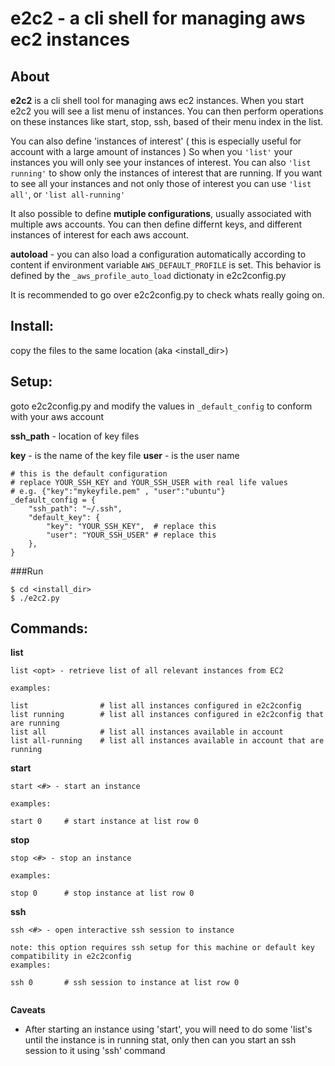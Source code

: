 # e2c2 - a cli shell for managing aws ec2 instances

## About

**e2c2** is a cli shell tool for managing aws ec2 instances. When you start e2c2 you will see a list menu of instances.
You can then perform operations on these instances like start, stop, ssh, based of their menu index in the list.

You can also define 'instances of interest' ( this is especially useful for account with a large amount of instances )
So when you 	```'list'``` your instances you will only see your instances of interest.
You can also ```'list running'``` to show only the instances of interest that are running.
If you want to see all your instances and not only those of interest you can use ```'list all'```, or ```'list all-running'```


It also possible to define **mutiple configurations**, usually associated with multiple aws accounts.
You can then define differnt keys, and different instances of interest for each aws account.

**autoload** - you can also load a configuration automatically according to content if environment variable ```AWS_DEFAULT_PROFILE``` is set. This behavior is defined by the ```_aws_profile_auto_load``` dictionaty in e2c2config.py


It is recommended to go over e2c2config.py to check whats really going on.

## Install:

copy the files to the same location (aka <install_dir>)


## Setup:

goto e2c2config.py and modify the values in ```_default_config``` to conform with your aws account

**ssh_path** -  location of key files

**key** 	- is the name of the key file
**user** 	- is the user name


```
# this is the default configuration
# replace YOUR_SSH_KEY and YOUR_SSH_USER with real life values
# e.g. {"key":"mykeyfile.pem" , "user":"ubuntu"}
_default_config = {
    "ssh_path": "~/.ssh",
    "default_key": {
        "key": "YOUR_SSH_KEY",  # replace this
        "user": "YOUR_SSH_USER" # replace this
    },
}
```


###Run
```
$ cd <install_dir>
$ ./e2c2.py
```




## Commands:

**list** 

```
list <opt> - retrieve list of all relevant instances from EC2

examples:

list                # list all instances configured in e2c2config
list running        # list all instances configured in e2c2config that are running
list all            # list all instances available in account
list all-running    # list all instances available in account that are running
```

**start**

```
start <#> - start an instance 

examples:

start 0		# start instance at list row 0
```

**stop**

```
stop <#> - stop an instance 

examples:

stop 0		# stop instance at list row 0
```


**ssh**

```
ssh <#> - open interactive ssh session to instance 

note: this option requires ssh setup for this machine or default key compatibility in e2c2config 
examples:

ssh 0		# ssh session to instance at list row 0
	
```

**Caveats**

* After starting an instance using 'start', you will need to do some 'list's until the instance is in running stat, only then can you start an ssh session to it using 'ssh' command
